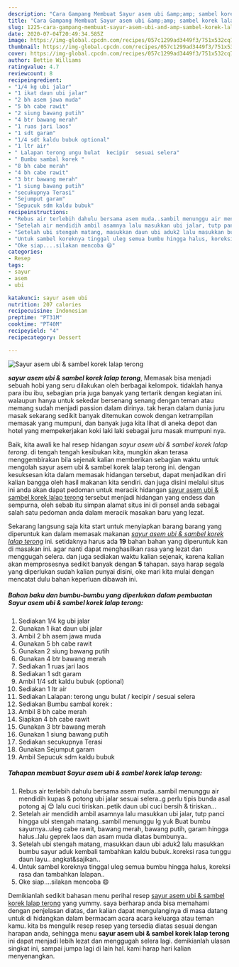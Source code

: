 ```yaml
---
description: "Cara Gampang Membuat Sayur asem ubi &amp;amp; sambel korek lalap terong yang Bisa Manjain Lidah"
title: "Cara Gampang Membuat Sayur asem ubi &amp;amp; sambel korek lalap terong yang Bisa Manjain Lidah"
slug: 1225-cara-gampang-membuat-sayur-asem-ubi-and-amp-sambel-korek-lalap-terong-yang-bisa-manjain-lidah
date: 2020-07-04T20:49:34.585Z
image: https://img-global.cpcdn.com/recipes/057c1299ad3449f3/751x532cq70/sayur-asem-ubi-sambel-korek-lalap-terong-foto-resep-utama.jpg
thumbnail: https://img-global.cpcdn.com/recipes/057c1299ad3449f3/751x532cq70/sayur-asem-ubi-sambel-korek-lalap-terong-foto-resep-utama.jpg
cover: https://img-global.cpcdn.com/recipes/057c1299ad3449f3/751x532cq70/sayur-asem-ubi-sambel-korek-lalap-terong-foto-resep-utama.jpg
author: Bettie Williams
ratingvalue: 4.7
reviewcount: 8
recipeingredient:
- "1/4 kg ubi jalar"
- "1 ikat daun ubi jalar"
- "2 bh asem jawa muda"
- "5 bh cabe rawit"
- "2 siung bawang putih"
- "4 btr bawang merah"
- "1 ruas jari laos"
- "1 sdt garam"
- "1/4 sdt kaldu bubuk optional"
- "1 ltr air"
- " Lalapan terong ungu bulat  kecipir  sesuai selera"
- " Bumbu sambal korek "
- "8 bh cabe merah"
- "4 bh cabe rawit"
- "3 btr bawang merah"
- "1 siung bawang putih"
- "secukupnya Terasi"
- "Sejumput garam"
- "Sepucuk sdm kaldu bubuk"
recipeinstructions:
- "Rebus air terlebih dahulu bersama asem muda..sambil menunggu air mendidih kupas &amp; potong ubi jalar sesuai selera..g perlu tipis bunda asal potong aj 😊 lalu cuci tiriskan..petik daun ubi cuci bersih &amp; tiriskan..."
- "Setelah air mendidih ambil asamnya lalu masukkan ubi jalar, tutp panci hingga ubi stengah matang..sambil menunggu lg yuk Buat bumbu sayurnya..uleg cabe rawit, bawang merah, bawang putih, garam hingga halus..lalu geprek laos dan asam muda diatas bumbunya.."
- "Setelah ubi stengah matang, masukkan daun ubi aduk2 lalu masukkan bumbu sayur aduk kembali tambahkan kaldu bubuk..koreksi rasa tunggu daun layu.. angkat&amp;sajikan.."
- "Untuk sambel koreknya tinggal uleg semua bumbu hingga halus, koreksi rasa dan tambahkan lalapan.."
- "Oke siap....silakan mencoba 😄"
categories:
- Resep
tags:
- sayur
- asem
- ubi

katakunci: sayur asem ubi 
nutrition: 207 calories
recipecuisine: Indonesian
preptime: "PT31M"
cooktime: "PT40M"
recipeyield: "4"
recipecategory: Dessert

---
```



![Sayur asem ubi &amp; sambel korek lalap terong](https://img-global.cpcdn.com/recipes/057c1299ad3449f3/751x532cq70/sayur-asem-ubi-sambel-korek-lalap-terong-foto-resep-utama.jpg)

<b><i>sayur asem ubi &amp; sambel korek lalap terong</i></b>, Memasak bisa menjadi sebuah hobi yang seru dilakukan oleh berbagai kelompok. tidaklah hanya para ibu ibu, sebagian pria juga banyak yang tertarik dengan kegiatan ini. walaupun hanya untuk sekedar bersenang senang dengan teman atau memang sudah menjadi passion dalam dirinya. tak heran dalam dunia juru masak sekarang sedikit banyak ditemukan cowok dengan ketrampilan memasak yang mumpuni, dan banyak juga kita lihat di aneka depot dan hotel yang mempekerjakan koki laki laki sebagai juru masak mumpuni nya.



Baik, kita awali ke hal resep hidangan <i>sayur asem ubi &amp; sambel korek lalap terong</i>. di tengah tengah kesibukan kita, mungkin akan terasa menggembirakan bila sejenak kalian memberikan sebagian waktu untuk mengolah sayur asem ubi &amp; sambel korek lalap terong ini. dengan kesuksesan kita dalam memasak hidangan tersebut, dapat menjadikan diri kalian bangga oleh hasil makanan kita sendiri. dan juga disini melalui situs ini anda akan dapat pedoman untuk meracik hidangan <u>sayur asem ubi &amp; sambel korek lalap terong</u> tersebut menjadi hidangan yang endess dan sempurna, oleh sebab itu simpan alamat situs ini di ponsel anda sebagai salah satu pedoman anda dalam meracik masakan baru yang lezat.


Sekarang langsung saja kita start untuk menyiapkan barang barang yang diperuntuk kan dalam memasak makanan <u><i>sayur asem ubi &amp; sambel korek lalap terong</i></u> ini. setidaknya harus ada <b>19</b> bahan bahan yang diperuntuk kan di masakan ini. agar nanti dapat menghasilkan rasa yang lezat dan menggugah selera. dan juga sediakan waktu kalian sejenak, karena kalian akan memprosesnya sedikit banyak dengan <b>5</b> tahapan. saya harap segala yang diperlukan sudah kalian punyai disini, oke mari kita mulai dengan mencatat dulu bahan keperluan dibawah ini.

<!--inarticleads1-->

##### Bahan baku dan bumbu-bumbu yang diperlukan dalam pembuatan Sayur asem ubi &amp; sambel korek lalap terong:

1. Sediakan 1/4 kg ubi jalar
1. Gunakan 1 ikat daun ubi jalar
1. Ambil 2 bh asem jawa muda
1. Gunakan 5 bh cabe rawit
1. Gunakan 2 siung bawang putih
1. Gunakan 4 btr bawang merah
1. Sediakan 1 ruas jari laos
1. Sediakan 1 sdt garam
1. Ambil 1/4 sdt kaldu bubuk (optional)
1. Sediakan 1 ltr air
1. Sediakan  Lalapan: terong ungu bulat / kecipir / sesuai selera
1. Sediakan  Bumbu sambal korek :
1. Ambil 8 bh cabe merah
1. Siapkan 4 bh cabe rawit
1. Gunakan 3 btr bawang merah
1. Gunakan 1 siung bawang putih
1. Sediakan secukupnya Terasi
1. Gunakan Sejumput garam
1. Ambil Sepucuk sdm kaldu bubuk




<!--inarticleads2-->

##### Tahapan membuat Sayur asem ubi &amp; sambel korek lalap terong:

1. Rebus air terlebih dahulu bersama asem muda..sambil menunggu air mendidih kupas &amp; potong ubi jalar sesuai selera..g perlu tipis bunda asal potong aj 😊 lalu cuci tiriskan..petik daun ubi cuci bersih &amp; tiriskan...
1. Setelah air mendidih ambil asamnya lalu masukkan ubi jalar, tutp panci hingga ubi stengah matang..sambil menunggu lg yuk Buat bumbu sayurnya..uleg cabe rawit, bawang merah, bawang putih, garam hingga halus..lalu geprek laos dan asam muda diatas bumbunya..
1. Setelah ubi stengah matang, masukkan daun ubi aduk2 lalu masukkan bumbu sayur aduk kembali tambahkan kaldu bubuk..koreksi rasa tunggu daun layu.. angkat&amp;sajikan..
1. Untuk sambel koreknya tinggal uleg semua bumbu hingga halus, koreksi rasa dan tambahkan lalapan..
1. Oke siap....silakan mencoba 😄




Demikianlah sedikit bahasan menu perihal resep <u>sayur asem ubi &amp; sambel korek lalap terong</u> yang yummy. saya berharap anda bisa memahami dengan penjelasan diatas, dan kalian dapat mengulanginya di masa datang untuk di hidangkan dalam bermacam acara acara keluarga atau teman kamu. kita bs mengulik resep resep yang tersedia diatas sesuai dengan harapan anda, sehingga menu <b>sayur asem ubi &amp; sambel korek lalap terong</b> ini dapat menjadi lebih lezat dan menggugah selera lagi. demikianlah ulasan singkat ini, sampai jumpa lagi di lain hal. kami harap hari kalian menyenangkan.
